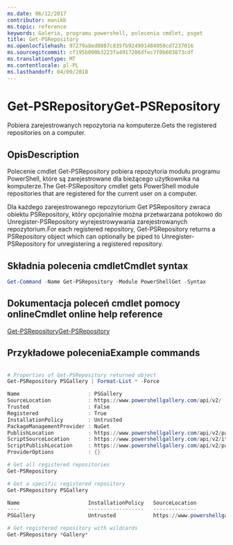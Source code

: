 ```yaml
---
ms.date: 06/12/2017
contributor: manikb
ms.topic: reference
keywords: Galeria, programu powershell, polecenia cmdlet, psget
title: Get-PSRepository
ms.openlocfilehash: 97279a8ed0087c835fb924991484959cd7237016
ms.sourcegitcommit: cf195b090b3223fa4917206dfec7f0b603873cdf
ms.translationtype: MT
ms.contentlocale: pl-PL
ms.lasthandoff: 04/09/2018
---
```

# <a name="get-psrepository"></a><span data-ttu-id="a721e-103">Get-PSRepository</span><span class="sxs-lookup"><span data-stu-id="a721e-103">Get-PSRepository</span></span>

<span data-ttu-id="a721e-104">Pobiera zarejestrowanych repozytoria na komputerze.</span><span class="sxs-lookup"><span data-stu-id="a721e-104">Gets the registered repositories on a computer.</span></span>

## <a name="description"></a><span data-ttu-id="a721e-105">Opis</span><span class="sxs-lookup"><span data-stu-id="a721e-105">Description</span></span>

<span data-ttu-id="a721e-106">Polecenie cmdlet Get-PSRepository pobiera repozytoria modułu programu PowerShell, które są zarejestrowane dla bieżącego użytkownika na komputerze.</span><span class="sxs-lookup"><span data-stu-id="a721e-106">The Get-PSRepository cmdlet gets PowerShell module repositories that are registered for the current user on a computer.</span></span>

<span data-ttu-id="a721e-107">Dla każdego zarejestrowanego repozytorium Get PSRepository zwraca obiektu PSRepository, który opcjonalnie można przetwarzana potokowo do Unregister-PSRepository wyrejestrowywania zarejestrowanych repozytorium.</span><span class="sxs-lookup"><span data-stu-id="a721e-107">For each registered repository, Get-PSRepository returns a PSRepository object which can optionally be piped to Unregister-PSRepository for unregistering a registered repository.</span></span>

## <a name="cmdlet-syntax"></a><span data-ttu-id="a721e-108">Składnia polecenia cmdlet</span><span class="sxs-lookup"><span data-stu-id="a721e-108">Cmdlet syntax</span></span>
```powershell
Get-Command -Name Get-PSRepository -Module PowerShellGet -Syntax
```

## <a name="cmdlet-online-help-reference"></a><span data-ttu-id="a721e-109">Dokumentacja poleceń cmdlet pomocy online</span><span class="sxs-lookup"><span data-stu-id="a721e-109">Cmdlet online help reference</span></span>

[<span data-ttu-id="a721e-110">Get-PSRepository</span><span class="sxs-lookup"><span data-stu-id="a721e-110">Get-PSRepository</span></span>](http://go.microsoft.com/fwlink/?LinkID=517127)

## <a name="example-commands"></a><span data-ttu-id="a721e-111">Przykładowe polecenia</span><span class="sxs-lookup"><span data-stu-id="a721e-111">Example commands</span></span>

```powershell

# Properties of Get-PSRepository returned object
Get-PSRepository PSGallery | Format-List * -Force

Name                      : PSGallery
SourceLocation            : https://www.powershellgallery.com/api/v2/
Trusted                   : False
Registered                : True
InstallationPolicy        : Untrusted
PackageManagementProvider : NuGet
PublishLocation           : https://www.powershellgallery.com/api/v2/package/
ScriptSourceLocation      : https://www.powershellgallery.com/api/v2/items/psscript/
ScriptPublishLocation     : https://www.powershellgallery.com/api/v2/package/
ProviderOptions           : {}

# Get all registered repositories
Get-PSRepository

# Get a specific registered repository
Get-PSRepository PSGallery

Name                      InstallationPolicy   SourceLocation
----                      ------------------   --------------
PSGallery                 Untrusted            https://www.powershellgallery.com/api/v2/

# Get registered repository with wildcards
Get-PSRepository *Gallery*

```
